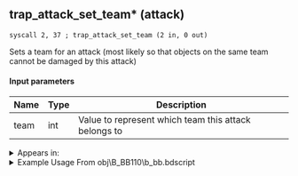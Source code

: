 ## trap_attack_set_team* (attack)

`syscall 2, 37 ; trap_attack_set_team (2 in, 0 out)`

Sets a team for an attack (most likely so that objects on the same team cannot be damaged by this attack)

#### Input parameters
| Name | Type | Description
|------|------|------------
| team   | int   | Value to represent which team this attack belongs to




<details>
	<summary>Appears in:</summary>
| filename | Entity (obj)
|----------|-------------
| obj\B_BB110\b_bb.bdscript       | ((B) Dark Thorn)          
| obj\F_BB050\f_bb.bdscript       | ((F) Shadow Stalker (Chandelier) (BB))          
| obj\F_HB090\f_hb.bdscript       | ((F) CoR’s whirlwind (jumpable) (HB))          
| obj\F_MU070\f_mu.bdscript       | ((F) Wind ride (Reaction Command) (MU))          
| obj\F_MU070_BOSS\f_mu.bdscript       | ((F) Wind ride (Reaction Command) (BOSS) (MU))          
| obj\M_EX110\m_ex.bdscript       | ((M) Silver Rock)          
| obj\M_EX650\m_ex.bdscript       | ((M) Cannon Gun)          
| obj\M_EX650_HB\m_ex.bdscript       | ((M) Camo Cannon)          
| obj\M_EX650_TR\m_ex.bdscript       | ((M) Cannon Gun (TR))          
| obj\N_HE010_BTL\n_he.bdscript       | ((N) Hercules (BTL) (HE))          

</details>

<details>
	<summary>Example Usage From obj\B_BB110\b_bb.bdscript</summary>
```
L9800:
 pushFromFSpVal 68
 pushFromFSp 68
 pushFromFSp 64
 syscall 2, 11 ; trap_attack_set_radius (3 in, 0 out)
 pushFromFSpVal 68
 pushFromFSpVal 64
 syscall 2, 37 ; trap_attack_set_team (2 in, 0 out)
 pushFromPSpVal 0
 syscall 1, 238 ; trap_obj_motion_capture_id (1 in, 1 out)
 popToSp 32
```
</details>


